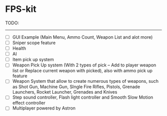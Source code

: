 # FPS-kit

TODO:
____
- [ ] GUI Example (Main Menu, Ammo Count, Weapon List and alot more)
- [ ] Sniper scope feature
- [ ] Health
- [ ] AI
- [ ] Item pick up system
- [ ] Weapon Pick Up system (With 2 types of pick – Add to player weapon list or Replace current weapon with picked),          also with ammo pick up feature
- [ ] Weapon System that allow to create numerous types of weapons, such as Shot Gun, Machine Gun, SIngle Fire Rifles,         Pistols, Grenade Launchers, Rocket Launcher, Grenades and Knives
- [ ] Step sound controller, Flash light controller and Smooth Slow Motion effect controller
- [ ] Multiplayer powered by Astron
